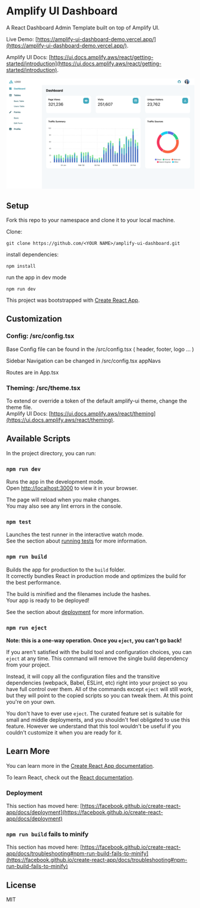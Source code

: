# Amplify UI Dashboard

A React Dashboard Admin Template built on top of Amplify UI.

Live Demo: [https://amplify-ui-dashboard-demo.vercel.app/](https://amplify-ui-dashboard-demo.vercel.app/).

Amplify UI Docs: [https://ui.docs.amplify.aws/react/getting-started/introduction](https://ui.docs.amplify.aws/react/getting-started/introduction).

![preview](./preview.png)

## Setup

Fork this repo to your namespace and clone it to your local machine.

Clone:

```
git clone https://github.com/<YOUR NAME>/amplify-ui-dashboard.git
```

install dependencies:

```
npm install
```

run the app in dev mode

```
npm run dev
```

This project was bootstrapped with [Create React App](https://github.com/facebook/create-react-app).

## Customization

### Config: /src/config.tsx

Base Config file can be found in the /src/config.tsx ( header, footer, logo ... )

Sidebar Navigation can be changed in /src/config.tsx appNavs

Routes are in App.tsx

### Theming: /src/theme.tsx

To extend or override a token of the default amplify-ui theme, change the theme file.\
Amplify UI Docs: [https://ui.docs.amplify.aws/react/theming](https://ui.docs.amplify.aws/react/theming).

## Available Scripts

In the project directory, you can run:

### `npm run dev`

Runs the app in the development mode.\
Open [http://localhost:3000](http://localhost:3000) to view it in your browser.

The page will reload when you make changes.\
You may also see any lint errors in the console.

### `npm test`

Launches the test runner in the interactive watch mode.\
See the section about [running tests](https://facebook.github.io/create-react-app/docs/running-tests) for more information.

### `npm run build`

Builds the app for production to the `build` folder.\
It correctly bundles React in production mode and optimizes the build for the best performance.

The build is minified and the filenames include the hashes.\
Your app is ready to be deployed!

See the section about [deployment](https://facebook.github.io/create-react-app/docs/deployment) for more information.

### `npm run eject`

**Note: this is a one-way operation. Once you `eject`, you can't go back!**

If you aren't satisfied with the build tool and configuration choices, you can `eject` at any time. This command will remove the single build dependency from your project.

Instead, it will copy all the configuration files and the transitive dependencies (webpack, Babel, ESLint, etc) right into your project so you have full control over them. All of the commands except `eject` will still work, but they will point to the copied scripts so you can tweak them. At this point you're on your own.

You don't have to ever use `eject`. The curated feature set is suitable for small and middle deployments, and you shouldn't feel obligated to use this feature. However we understand that this tool wouldn't be useful if you couldn't customize it when you are ready for it.

## Learn More

You can learn more in the [Create React App documentation](https://facebook.github.io/create-react-app/docs/getting-started).

To learn React, check out the [React documentation](https://reactjs.org/).

### Deployment

This section has moved here: [https://facebook.github.io/create-react-app/docs/deployment](https://facebook.github.io/create-react-app/docs/deployment)

### `npm run build` fails to minify

This section has moved here: [https://facebook.github.io/create-react-app/docs/troubleshooting#npm-run-build-fails-to-minify](https://facebook.github.io/create-react-app/docs/troubleshooting#npm-run-build-fails-to-minify)

## License

MIT
